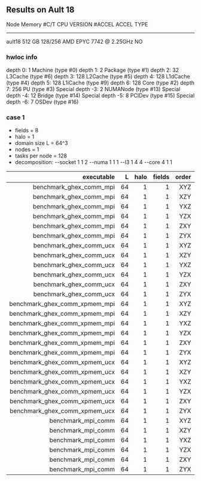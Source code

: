 ## Results on Ault 18

Node     Memory  #C/T     CPU VERSION              #ACCEL  ACCEL TYPE
-------  ------  ----     -----------              ------  ----------
ault18   512 GB  128/256  AMD EPYC 7742 @ 2.25GHz  NO

### hwloc info

depth 0:           1 Machine (type #0)
 depth 1:          2 Package (type #1)
  depth 2:         32 L3Cache (type #6)
   depth 3:        128 L2Cache (type #5)
    depth 4:       128 L1dCache (type #4)
     depth 5:      128 L1iCache (type #9)
      depth 6:     128 Core (type #2)
       depth 7:    256 PU (type #3)
Special depth -3:  2 NUMANode (type #13)
Special depth -4:  12 Bridge (type #14)
Special depth -5:  8 PCIDev (type #15)
Special depth -6:  7 OSDev (type #16)

### case 1

* fields = 8
* halo = 1
* domain size L = 64^3
* nodes = 1
* tasks per node = 128
* decomposition: --socket 1 1 2 --numa 1 1 1 --l3 1 4 4 --core 4 1 1

|                    executable |  L | halo | fields | order |           mean | throughput |
|------------------------------:|---:|-----:|-------:|------:|---------------:|-----------:|
|       benchmark_ghex_comm_mpi | 64 |    1 |      1 |   XYZ | 0.000167897762 | 154.620572 |
|       benchmark_ghex_comm_mpi | 64 |    1 |      1 |   XZY | 0.000170886602 | 151.916228 |
|       benchmark_ghex_comm_mpi | 64 |    1 |      1 |   YXZ | 0.000169793498 | 152.894241 |
|       benchmark_ghex_comm_mpi | 64 |    1 |      1 |   YZX | 0.000170130942 | 152.590985 |
|       benchmark_ghex_comm_mpi | 64 |    1 |      1 |   ZXY | 0.000170902794 | 151.901835 |
|       benchmark_ghex_comm_mpi | 64 |    1 |      1 |   ZYX | 0.000170749146 | 152.038523 |
|       benchmark_ghex_comm_ucx | 64 |    1 |      1 |   XYZ | 0.000173698416 | 149.457022 |
|       benchmark_ghex_comm_ucx | 64 |    1 |      1 |   XZY |  0.00017637082 | 147.192421 |
|       benchmark_ghex_comm_ucx | 64 |    1 |      1 |   YXZ | 0.000176192056 | 147.341762 |
|       benchmark_ghex_comm_ucx | 64 |    1 |      1 |   YZX | 0.000172793812 | 150.239454 |
|       benchmark_ghex_comm_ucx | 64 |    1 |      1 |   ZXY | 0.000176188746 |  147.34453 |
|       benchmark_ghex_comm_ucx | 64 |    1 |      1 |   ZYX | 0.000172211958 | 150.747069 |
| benchmark_ghex_comm_xpmem_mpi | 64 |    1 |      1 |   XYZ |    0.000129235 | 200.877843 |
| benchmark_ghex_comm_xpmem_mpi | 64 |    1 |      1 |   XZY |  0.00013044207 | 199.018982 |
| benchmark_ghex_comm_xpmem_mpi | 64 |    1 |      1 |   YXZ | 0.000127895448 | 202.981798 |
| benchmark_ghex_comm_xpmem_mpi | 64 |    1 |      1 |   YZX | 0.000125716676 | 206.499637 |
| benchmark_ghex_comm_xpmem_mpi | 64 |    1 |      1 |   ZXY | 0.000127753444 | 203.207422 |
| benchmark_ghex_comm_xpmem_mpi | 64 |    1 |      1 |   ZYX | 0.000125115748 |  207.49145 |
| benchmark_ghex_comm_xpmem_ucx | 64 |    1 |      1 |   XYZ | 0.000127695586 | 203.299494 |
| benchmark_ghex_comm_xpmem_ucx | 64 |    1 |      1 |   XZY | 0.000135781222 | 191.193212 |
| benchmark_ghex_comm_xpmem_ucx | 64 |    1 |      1 |   YXZ | 0.000133315178 | 194.729875 |
| benchmark_ghex_comm_xpmem_ucx | 64 |    1 |      1 |   YZX | 0.000126754824 | 204.808363 |
| benchmark_ghex_comm_xpmem_ucx | 64 |    1 |      1 |   ZXY | 0.000133946752 | 193.811702 |
| benchmark_ghex_comm_xpmem_ucx | 64 |    1 |      1 |   ZYX | 0.000135182372 | 192.040187 |
|            benchmark_mpi_comm | 64 |    1 |      1 |   XYZ |  0.00018765435 |  138.34184 |
|            benchmark_mpi_comm | 64 |    1 |      1 |   XZY |  0.00019064823 | 136.169363 |
|            benchmark_mpi_comm | 64 |    1 |      1 |   YXZ | 0.000188912746 | 137.420309 |
|            benchmark_mpi_comm | 64 |    1 |      1 |   YZX | 0.000185721866 | 139.781322 |
|            benchmark_mpi_comm | 64 |    1 |      1 |   ZXY |  0.00019020949 | 136.483453 |
|            benchmark_mpi_comm | 64 |    1 |      1 |   ZYX | 0.000190872806 | 136.009149 |
